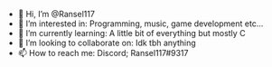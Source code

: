 - 👋 Hi, I’m @Ransel117
- 👀 I’m interested in: Programming, music, game development etc...
- 🌱 I’m currently learning: A little bit of everything but mostly C
- 💞️ I’m looking to collaborate on: Idk tbh anything
- 📫 How to reach me: Discord; Ransel117#9317

<!---
Ransel117/Ransel117 is a ✨ special ✨ repository because its `README.md` (this file) appears on your GitHub profile.
You can click the Preview link to take a look at your changes.
--->
